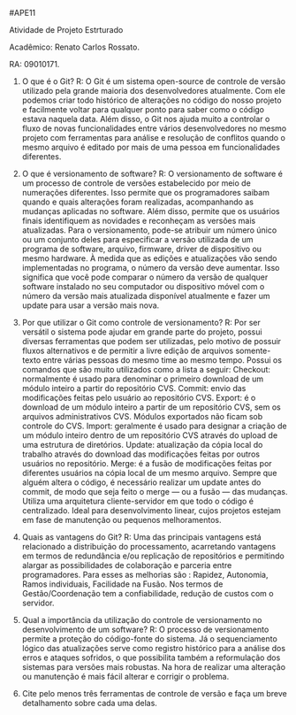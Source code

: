 #APE11

Atividade de Projeto Estrturado

Acadêmico: Renato Carlos Rossato.

RA: 09010171.

1. O que é o Git?
R: O Git é um sistema open-source de controle de versão utilizado pela grande maioria dos desenvolvedores atualmente. Com ele podemos criar todo histórico de alterações no código do nosso projeto e facilmente voltar para qualquer ponto para saber como o código estava naquela data.
Além disso, o Git nos ajuda muito a controlar o fluxo de novas funcionalidades entre vários desenvolvedores no mesmo projeto com ferramentas para análise e resolução de conflitos quando o mesmo arquivo é editado por mais de uma pessoa em funcionalidades diferentes. 


2. O que é versionamento de software?
R: O versionamento de software é um processo de controle de versões estabelecido por meio de numerações diferentes. Isso permite que os programadores saibam quando e quais alterações foram realizadas, acompanhando as mudanças aplicadas no software. Além disso, permite que os usuários finais identifiquem as novidades e reconheçam as versões mais atualizadas.
Para o versionamento, pode-se atribuir um número único ou um conjunto deles para especificar a versão utilizada de um programa de software, arquivo, firmware, driver de dispositivo ou mesmo hardware. À medida que as edições e atualizações vão sendo implementadas no programa, o número da versão deve aumentar.
Isso significa que você pode comparar o número da versão de qualquer software instalado no seu computador ou dispositivo móvel com o número da versão mais atualizada disponível atualmente e fazer um update para usar a versão mais nova.


3. Por que utilizar o Git como controle de versionamento?
R: Por ser versátil o sistema pode ajudar em grande parte do projeto, possui diversas ferramentas que podem ser utilizadas, pelo motivo de possuir fluxos alternativos e de permitir a livre edição de arquivos somente-texto entre várias pessoas do mesmo time ao mesmo tempo. Possui os comandos que são muito utilizados como a lista a seguir:
Checkout: normalmente é usado para denominar o primeiro download de um módulo inteiro a partir do repositório CVS. Commit: envio das modificações feitas pelo usuário ao repositório CVS. Export: é o download de um módulo inteiro a partir de um repositório CVS, sem os arquivos administrativos CVS. Módulos exportados não ficam sob controle do CVS. Import: geralmente é usado para designar a criação de um módulo inteiro dentro de um repositório CVS através do upload de uma estrutura de diretórios. Update: atualização da cópia local do trabalho através do download das modificações feitas por outros usuários no repositório. Merge: é a fusão de modificações feitas por diferentes usuários na cópia local de um mesmo arquivo. Sempre que alguém altera o código, é necessário realizar um update antes do commit, de modo que seja feito o merge — ou a fusão — das mudanças. Utiliza uma arquitetura cliente-servidor em que todo o código é centralizado. Ideal para desenvolvimento linear, cujos projetos estejam em fase de manutenção ou pequenos melhoramentos.


4. Quais as vantagens do Git?
R: Uma das principais vantagens está relacionado a distribuição do processamento, acarretando vantagens em termos de redundância e/ou replicação de repositórios e permitindo alargar as possibilidades de colaboração e parceria entre programadores. Para esses as melhorias são : Rapidez, Autonomia, Ramos individuais, Facilidade na Fusão. Nos termos de Gestão/Coordenação tem a confiabilidade, redução de custos com o servidor.

5. Qual a importância da utilização do controle de versionamento no desenvolvimento de um software?
R: O processo de versionamento permite a proteção do código-fonte do sistema. Já o sequenciamento lógico das atualizações serve como registro histórico para a análise dos erros e ataques sofridos, o que possibilita também a reformulação dos sistemas para versões mais robustas. Na hora de realizar uma alteração ou manutenção é mais fácil alterar e corrigir o problema.

6.  Cite pelo menos três ferramentas de controle de versão e faça um breve detalhamento sobre cada uma delas.


